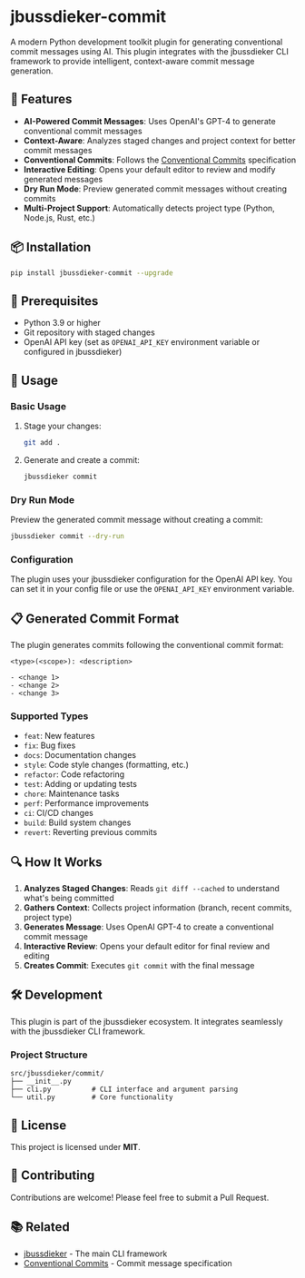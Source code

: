 # jbussdieker-commit

A modern Python development toolkit plugin for generating conventional commit messages using AI. This plugin integrates with the jbussdieker CLI framework to provide intelligent, context-aware commit message generation.

## 🚀 Features

- **AI-Powered Commit Messages**: Uses OpenAI's GPT-4 to generate conventional commit messages
- **Context-Aware**: Analyzes staged changes and project context for better commit messages
- **Conventional Commits**: Follows the [Conventional Commits](https://www.conventionalcommits.org/) specification
- **Interactive Editing**: Opens your default editor to review and modify generated messages
- **Dry Run Mode**: Preview generated commit messages without creating commits
- **Multi-Project Support**: Automatically detects project type (Python, Node.js, Rust, etc.)

## 📦 Installation

```bash
pip install jbussdieker-commit --upgrade
```

## 🔧 Prerequisites

- Python 3.9 or higher
- Git repository with staged changes
- OpenAI API key (set as `OPENAI_API_KEY` environment variable or configured in jbussdieker)

## 🎯 Usage

### Basic Usage

1. Stage your changes:
   ```bash
   git add .
   ```

2. Generate and create a commit:
   ```bash
   jbussdieker commit
   ```

### Dry Run Mode

Preview the generated commit message without creating a commit:

```bash
jbussdieker commit --dry-run
```

### Configuration

The plugin uses your jbussdieker configuration for the OpenAI API key. You can set it in your config file or use the `OPENAI_API_KEY` environment variable.

## 📋 Generated Commit Format

The plugin generates commits following the conventional commit format:

```
<type>(<scope>): <description>

- <change 1>
- <change 2>
- <change 3>
```

### Supported Types

- `feat`: New features
- `fix`: Bug fixes
- `docs`: Documentation changes
- `style`: Code style changes (formatting, etc.)
- `refactor`: Code refactoring
- `test`: Adding or updating tests
- `chore`: Maintenance tasks
- `perf`: Performance improvements
- `ci`: CI/CD changes
- `build`: Build system changes
- `revert`: Reverting previous commits

## 🔍 How It Works

1. **Analyzes Staged Changes**: Reads `git diff --cached` to understand what's being committed
2. **Gathers Context**: Collects project information (branch, recent commits, project type)
3. **Generates Message**: Uses OpenAI GPT-4 to create a conventional commit message
4. **Interactive Review**: Opens your default editor for final review and editing
5. **Creates Commit**: Executes `git commit` with the final message

## 🛠️ Development

This plugin is part of the jbussdieker ecosystem. It integrates seamlessly with the jbussdieker CLI framework.

### Project Structure

```
src/jbussdieker/commit/
├── __init__.py
├── cli.py          # CLI interface and argument parsing
└── util.py         # Core functionality
```

## 📝 License

This project is licensed under **MIT**.

## 🤝 Contributing

Contributions are welcome! Please feel free to submit a Pull Request.

## 📚 Related

- [jbussdieker](https://pypi.org/project/jbussdieker/) - The main CLI framework
- [Conventional Commits](https://www.conventionalcommits.org/) - Commit message specification
